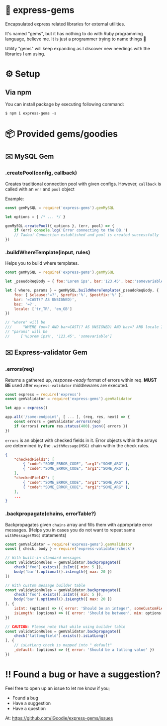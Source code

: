 # 💎 express-gems
Encapsulated express related libraries for external utilities. 

It's named "gems", but it has nothing to do with Ruby programming language, believe me. It is just a programmer trying to name things 🤷

Utility "gems" will keep expanding as I discover new needings with the libraries I am using.

# ⚙️ Setup

## Via npm
You can install package by executing following command:
```
$ npm i express-gems -s
```

<!-- ---------------------------------- -->

# 📦 Provided gems/goodies

## ✉️ MySQL Gem

### .createPool(config, callback)
Creates traditional connection pool with given configs.
However, `callback` is called with an `err` and `pool` object 

Example:
```javascript
const gemMySQL = require('express-gems').gemMySQL

let options = { /* ... */ }

gemMySQL.createPool({ options }, (err, pool) => {
    if (err) console.log('Error connecting to the DB.')
    // Tadaa! Connection established and pool is created successfully
})
```

### .buildWhereTemplate(input, rules)
Helps you to build where templates.
```javascript
const gemMySQL = require('express-gems').gemMySQL

let _pseudoReqBody = { foo:'Lorem ips', bar:'123.45', baz:'somevariable', unwanted:'malicious' }

let { where, params } = gemMySQL.buildWhereTemplate(_pseudoReqBody, {
    foo: { $clause:'=?', $prefix:'%', $postfix:'%' },
    bar: '=CAST(? AS UNSIGNED)',
    baz: '=?',
    locale: ['tr_TR', 'en_GB']
})

// "where" will be
///     "WHERE foo=? AND bar=CAST(? AS UNSIGNED) AND baz=? AND locale IN ('tr_TR', 'en_GB')"
// "params" will be
//     ['%Lorem ips%', '123.45', 'somevariable']
```

<!-- ---------------------------------- -->

## ✉️ Express-validator Gem

### .errors(req)
Returns a gathered up, *response-ready* format of errors within req. **MUST BE** used after `express-validator` middlewares are executed.
```javascript
const express = require('express')
const gemValidator = require('express-gems').gemValidator

let app = express()

app.all('/some-endpoint', [ ... ], (req, res, next) => {
    const errors = gemValidator.errors(req)
    if (errors) return res.status(400).json({ errors })
})
```
`errors` is an object with checked fields in it. Error objects within the arrays are determined by the `.withMessage(MSG)` chain within the check rules.
```json
{
    "checkedField1": [
        { "code":"SOME_ERROR_CODE", "arg1":"SOME_ARG" },
        { "code":"SOME_ERROR_CODE", "arg1":"SOME_ARG" },
    ],
    "checkedField2": [
        { "code":"SOME_ERROR_CODE", "arg1":"SOME_ARG" },
        { "code":"SOME_ERROR_CODE", "arg1":"SOME_ARG" },
    ],
    ...
}
```

### .backpropagate(chains, errorTable?)
Backpropagates given `chains` array and fills them with appropriate error messages. (Helps you in cases you do not want to repeat same `withMessage(MSG)` statements)
```javascript
const gemValidator = require('express-gems').gemValidator
const { check, body } = require('express-validator/check')

// With built-in standard messages
const validationRules = gemValidator.backpropagate([
    check('foo').exists().isInt({ min: 5 }),
    body('bar').optional().isLength({ max: 20 })
])

// With custom message builder table
const validationRules = gemValidator.backpropagate([
    check('foo').exists().isInt({ min: 5 }),
    body('bar').optional().isLength({ max: 20 })
], {
    isInt: (options) => ({ error: 'Should be an integer', someCustomField: 'Yea custom field' }),
    isLength: (options) => ({ error: 'Should be between', min: options[0].min, max: options[0].max })
})

// CAUTION: Please note that while using builder table
const validationRules = gemValidator.backpropagate([
    check('latlongfield').exists().isLatLong()
], {
    // isLatLong check is mapped into "_default"
    _default: (options) => ({ error: 'Should be a latlong value' })
})
```

# ‼️ Found a bug or have a suggestion?
Feel free to open up an issue to let me know if you;
- Found a bug
- Have a suggestion
- Have a question

At: https://github.com/iGoodie/express-gems/issues